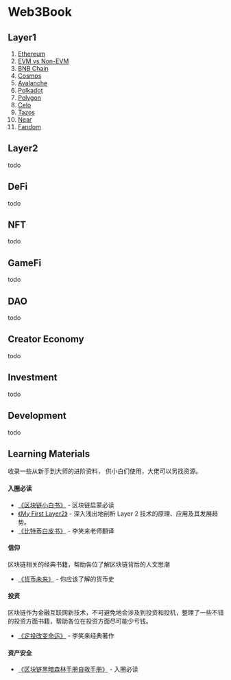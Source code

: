 # Web3Book

## Layer1

1. [Ethereum](/docs/layer1/ethereum/ethereum.mdx)
2. [EVM vs Non-EVM](/docs/layer1/evm/evm.mdx)
3. [BNB Chain](/docs/layer1/bnb-chain/bnb-chain.mdx)
4. [Cosmos](/docs/layer1/cosmos/cosmos.mdx)
5. [Avalanche](/docs/layer1/avalanche/avalanche.mdx)
6. [Polkadot](/docs/layer1/polkadot/polkadot.mdx)
7. [Polygon](/docs/layer1/polygon/polygon.mdx)
8. [Celo](/docs/layer1/celo/celo.mdx)
9. [Tazos](/docs/layer1/tazos/tazos.mdx)
10. [Near](/docs/layer1/near/near.mdx)
11. [Fandom](/docs/layer1/Fandom/fandom.mdx)

## Layer2

todo

## DeFi

todo

## NFT

todo

## GameFi

todo

## DAO

todo

## Creator Economy

todo

## Investment

todo

## Development

todo

## Learning Materials

收录一些从新手到大师的进阶资料， 供小白们使用，大佬可以另找资源。

#### 入圈必读

- [《区块链小白书》](https://blockchainlittlebook.com/#/) - 区块链启蒙必读
- [《My First Layer2》](https://layer2.myfirst.io/zh) - 深入浅出地剖析 Layer 2 技术的原理、应用及其发展趋势。
- [《比特币白皮书》](https://lixiaolai.com/#/bitcoin-whitepaper-cn-en-translation/Bitcoin-Whitepaper-EN-CN.html) - 李笑来老师翻译

#### 信仰

区块链相关的经典书籍，帮助各位了解区块链背后的人文思潮

- [《货币未来》](https://weread.qq.com/web/reader/722328e071f5cee17229964) - 你应该了解的货币史

#### 投资

区块链作为金融互联网新技术，不可避免地会涉及到投资和投机，整理了一些不错的投资方面书籍，帮助各位在投资方面尽可能少亏钱。

- [《定投改变命运》](https://ri.firesbox.com/#/cn/) - 李笑来经典著作

#### 资产安全

- [《区块链黑暗森林手册自救手册》](https://darkhandbook.io/) - 入圈必读
